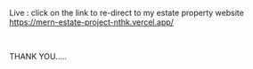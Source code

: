 Live : click on the link to re-direct to my estate property website
<br>
https://mern-estate-project-nthk.vercel.app/



<br>

THANK YOU.....
